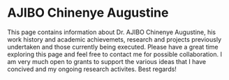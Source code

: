 # AJIBO Chinenye Augustine
This page contains information about Dr. AJIBO Chinenye Augustine, his work history and academic achievemets, research and projects previously undertaken and those currently being executed.
Please have a great time exploring this page and feel free to contact me for possible collaboration. 
I am very much open to grants to support the various ideas that I have concived and my ongoing research activites.
Best regards!


